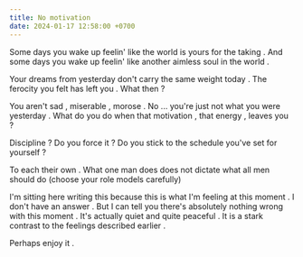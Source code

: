 ```yaml
---
title: No motivation
date: 2024-01-17 12:58:00 +0700
---
```


Some days you wake up feelin' like the world is yours for the taking . And some days you wake up feelin' like another aimless soul in the world .

Your dreams from yesterday don't carry the same weight today . The ferocity you felt has left you . What then ? 

You aren't sad , miserable , morose . No ... you're just not what you were yesterday . What do you do when that motivation , that energy , leaves you ? 

Discipline ? Do you force it ? Do you stick to the schedule you've set for yourself ? 

To each their own . What one man does does not dictate what all men should do (choose your role models carefully) 

I'm sitting here writing this because this is what I'm feeling at this moment . I don't have an answer . But I can tell you there's absolutely nothing wrong with this moment . It's actually quiet and quite peaceful . It is a stark contrast to the feelings described earlier .

Perhaps enjoy it .
